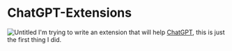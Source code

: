 ChatGPT-Extensions
==========================
![Untitled](https://user-images.githubusercontent.com/47280575/207407037-2c06f2df-f895-4c16-84f9-b3230293523d.png)
I'm trying to write an extension that will help [ChatGPT](https://chat.openai.com/chat), this is just the first thing I did.

